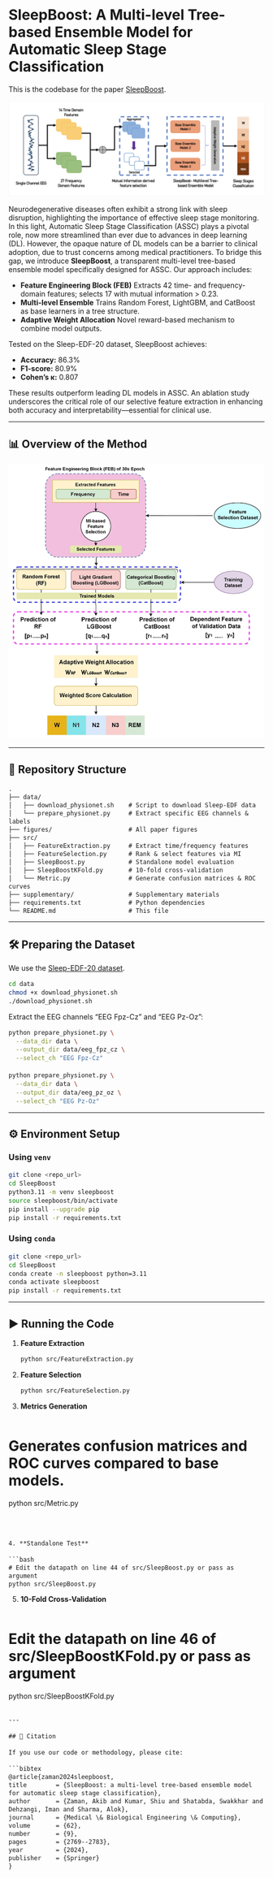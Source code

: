 # SleepBoost: A Multi-level Tree-based Ensemble Model for Automatic Sleep Stage Classification

This is the codebase for the paper [SleepBoost](https://link.springer.com/article/10.1007/s11517-024-03096-x).

<p align="center">
  <img src="./figures/GA.png" alt="SleepBoost Logo"/>
</p>

Neurodegenerative diseases often exhibit a strong link with sleep disruption, highlighting the importance of effective sleep stage monitoring. In this light, Automatic Sleep Stage Classification (ASSC) plays a pivotal role, now more streamlined than ever due to advances in deep learning (DL). However, the opaque nature of DL models can be a barrier to clinical adoption, due to trust concerns among medical practitioners. To bridge this gap, we introduce **SleepBoost**, a transparent multi-level tree-based ensemble model specifically designed for ASSC. Our approach includes:

* **Feature Engineering Block (FEB)**
  Extracts 42 time- and frequency-domain features; selects 17 with mutual information > 0.23.
* **Multi-level Ensemble**
  Trains Random Forest, LightGBM, and CatBoost as base learners in a tree structure.
* **Adaptive Weight Allocation**
  Novel reward-based mechanism to combine model outputs.

Tested on the Sleep-EDF-20 dataset, SleepBoost achieves:

* **Accuracy:** 86.3%
* **F1-score:** 80.9%
* **Cohen’s κ:** 0.807

These results outperform leading DL models in ASSC. An ablation study underscores the critical role of our selective feature extraction in enhancing both accuracy and interpretability—essential for clinical use.

---

## 📊 Overview of the Method

<p align="center">
  <img src="./figures/SleepBoost.jpg" alt="SleepBoost Architecture"/>
</p>

---

## 📁 Repository Structure

```text
.
├── data/
│   ├── download_physionet.sh    # Script to download Sleep-EDF data
│   └── prepare_physionet.py     # Extract specific EEG channels & labels
├── figures/                     # All paper figures
├── src/
│   ├── FeatureExtraction.py     # Extract time/frequency features
│   ├── FeatureSelection.py      # Rank & select features via MI
│   ├── SleepBoost.py            # Standalone model evaluation
│   ├── SleepBoostKFold.py       # 10-fold cross-validation
│   └── Metric.py                # Generate confusion matrices & ROC curves
├── supplementary/               # Supplementary materials
├── requirements.txt             # Python dependencies
└── README.md                    # This file
```

---

## 🛠️ Preparing the Dataset

We use the [Sleep-EDF-20 dataset](https://www.physionet.org/content/sleep-edfx/1.0.0/).

```bash
cd data
chmod +x download_physionet.sh
./download_physionet.sh
```

Extract the EEG channels “EEG Fpz-Cz” and “EEG Pz-Oz”:

```bash
python prepare_physionet.py \
  --data_dir data \
  --output_dir data/eeg_fpz_cz \
  --select_ch "EEG Fpz-Cz"

python prepare_physionet.py \
  --data_dir data \
  --output_dir data/eeg_pz_oz \
  --select_ch "EEG Pz-Oz"
```

---

## ⚙️ Environment Setup

### Using `venv`

```bash
git clone <repo_url>
cd SleepBoost
python3.11 -m venv sleepboost
source sleepboost/bin/activate
pip install --upgrade pip
pip install -r requirements.txt
```

### Using `conda`

```bash
git clone <repo_url>
cd SleepBoost
conda create -n sleepboost python=3.11
conda activate sleepboost
pip install -r requirements.txt
```

---

## ▶️ Running the Code

1. **Feature Extraction**

   ```bash
   python src/FeatureExtraction.py
   ```

2. **Feature Selection**

   ```bash
   python src/FeatureSelection.py 
   ```

3. **Metrics Generation**

   ```bash
  # Generates confusion matrices and ROC curves compared to base models.
  python src/Metric.py
   ```



4. **Standalone Test**

   ```bash
  # Edit the datapath on line 44 of src/SleepBoost.py or pass as argument
  python src/SleepBoost.py
   ```

5. **10-Fold Cross-Validation**

   ```bash
  # Edit the datapath on line 46 of src/SleepBoostKFold.py or pass as argument
python src/SleepBoostKFold.py

   ```

---

## 📖 Citation

If you use our code or methodology, please cite:

```bibtex
@article{zaman2024sleepboost,
  title        = {SleepBoost: a multi-level tree-based ensemble model for automatic sleep stage classification},
  author       = {Zaman, Akib and Kumar, Shiu and Shatabda, Swakkhar and Dehzangi, Iman and Sharma, Alok},
  journal      = {Medical \& Biological Engineering \& Computing},
  volume       = {62},
  number       = {9},
  pages        = {2769--2783},
  year         = {2024},
  publisher    = {Springer}
}
```
